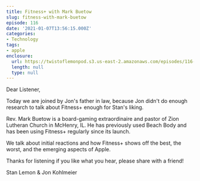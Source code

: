 ```yaml
---
title: Fitness+ with Mark Buetow
slug: fitness-with-mark-buetow
episode: 116
date: '2021-01-07T13:56:15.000Z'
categories:
- Technology
tags:
- apple
enclosure:
  url: https://twistoflemonpod.s3.us-east-2.amazonaws.com/episodes/116-lwatol-20210107.mp3
  length: null
  type: null
---
```


Dear Listener,

Today we are joined by Jon's father in law, because Jon didn't do enough research to talk about Fitness+ enough for Stan's liking.

Rev. Mark Buetow is a board-gaming extraordinaire and pastor of Zion Lutheran Church in McHenry, IL. He has previously used Beach Body and has been using Fitness+ regularly since its launch.

We talk about initial reactions and how Fitness+ shows off the best, the worst, and the emerging aspects of Apple.

Thanks for listening if you like what you hear, please share with a friend!

Stan Lemon & Jon Kohlmeier
